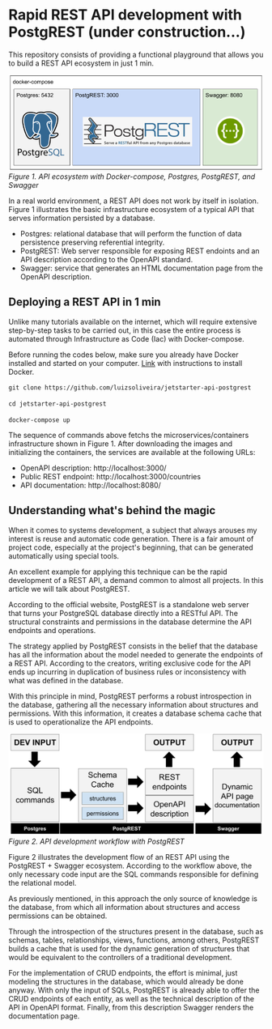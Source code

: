 # Rapid REST API development with PostgREST (under construction...)

This repository consists of providing a functional playground that allows you to build a REST API ecosystem in just 1 min. 

![](./doc/images/API-ecosystem-Postgrest-OverviewArchitecture.png "")
*Figure 1. API ecosystem with Docker-compose, Postgres, PostgREST, and Swagger*

In a real world environment, a REST API does not work by itself in isolation. Figure 1 illustrates the basic infrastructure ecosystem of a typical API that serves information persisted by a database.
 
 * Postgres: relational database that will perform the function of data persistence preserving referential integrity.
 * PostgREST: Web server responsible for exposing REST endoints and an API description according to the  OpenAPI standard.
 * Swagger: service that generates an HTML documentation page from the OpenAPI description.

 ## Deploying a REST API in 1 min
 
 Unlike many tutorials available on the internet, which will require extensive step-by-step tasks to be carried out, in this case the entire process is automated through Infrastructure as Code (Iac) with Docker-compose.

 Before running the codes below, make sure you already have Docker installed and started on your computer. [Link](https://docs.docker.com/get-docker/) with instructions to install Docker.

```shell
git clone https://github.com/luizsoliveira/jetstarter-api-postgrest

cd jetstarter-api-postgrest

docker-compose up

```

The sequence of commands above fetchs the microservices/containers infrastructure shown in Figure 1. After downloading the images and initializing the containers, the services are available at the following URLs:

* OpenAPI description: http://localhost:3000/
* Public REST endpoint: http://localhost:3000/countries
* API documentation: http://localhost:8080/

## Understanding what's behind the magic

When it comes to systems development, a subject that always arouses my interest is reuse and automatic code generation. There is a fair amount of project code, especially at the project's beginning, that can be generated automatically using special tools.

An excellent example for applying this technique can be the rapid development of a REST API, a demand common to almost all projects. In this article we will talk about PostgREST.

According to the official website, PostgREST is a standalone web server that turns your PostgreSQL database directly into a RESTful API. The structural constraints and permissions in the database determine the API endpoints and operations.

The strategy applied by PostgREST consists in the belief that the database has all the information about the model needed to generate the endpoints of a REST API. According to the creators, writing exclusive code for the API ends up incurring in duplication of business rules or inconsistency with what was defined in the database.

With this principle in mind, PostgREST performs a robust introspection in the database, gathering all the necessary information about structures and permissions. With this information, it creates a database schema cache that is used to operationalize the API endpoints.

![](./doc/images/API-ecosystem-Postgrest-Workflow.png "")
*Figure 2. API development workflow with PostgREST*

Figure 2 illustrates the development flow of an REST API using the PostgREST + Swagger ecosystem. According to the workflow above, the only necessary code input are the SQL commands responsible for defining the relational model.

As previously mentioned, in this approach the only source of knowledge is the database, from which all information about structures and access permissions can be obtained.

Through the introspection of the structures present in the database, such as schemas, tables, relationships, views, functions, among others, PostgREST builds a cache that is used for the dynamic generation of structures that would be equivalent to the controllers of a traditional development.

For the implementation of CRUD endpoints, the effort is minimal, just modeling the structures in the database, which would already be done anyway. With only the input of SQLs, PostgREST is already able to offer the CRUD endpoints of each entity, as well as the technical description of the API in OpenAPI format. Finally, from this description Swagger renders the documentation page.




